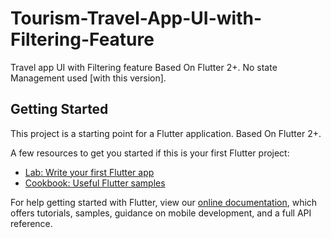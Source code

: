# Tourism-Travel-App-UI-with-Filtering-Feature

Travel app UI with Filtering feature
Based On Flutter 2+.
No state Management used [with this version].

## Getting Started

This project is a starting point for a Flutter application.
Based On Flutter 2+.

A few resources to get you started if this is your first Flutter project:

- [Lab: Write your first Flutter app](https://flutter.dev/docs/get-started/codelab)
- [Cookbook: Useful Flutter samples](https://flutter.dev/docs/cookbook)

For help getting started with Flutter, view our
[online documentation](https://flutter.dev/docs), which offers tutorials,
samples, guidance on mobile development, and a full API reference.
